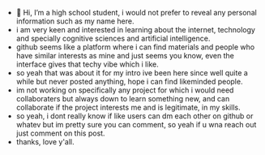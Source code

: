 - 👋 Hi, I’m a high school student, i would not prefer to reveal any personal information such as my name here. 
- i am very keen and interested in learning about the internet, technology and specially cognitive sciences and artificial intelligence. 
- github seems like a platform where i can find materials and people who have similar interests as mine and just seems you know, even the interface gives that techy vibe which i like.
- so yeah that was about it for my intro ive been here since well quite a while but never posted anything, hope i can find likeminded people. 
- im not working on specifically any project for which i would need collaboraters but always down to learn something new, and can collaborate if the project interests me and is legitimate, in my skills.
- so yeah, i dont really know if like users can dm each other on github or whatev but im pretty sure you can comment, so yeah if u wna reach out just comment on this post.
- thanks, love y'all.
<!---
shawise/shawise is a ✨ special ✨ repository because its `README.md` (this file) appears on your GitHub profile.
You can click the Preview link to take a look at your changes.
--->
